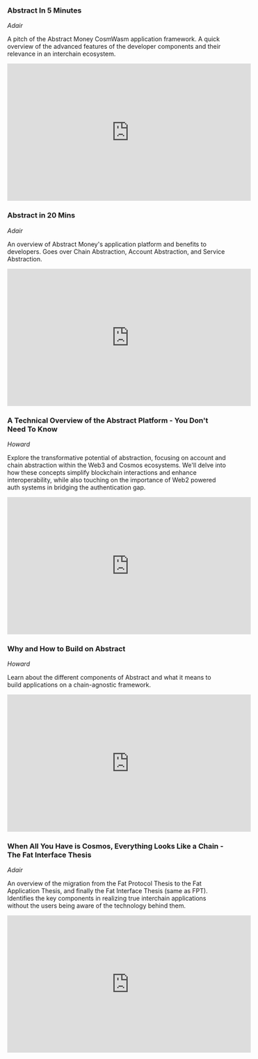 ### Abstract In 5 Minutes

*Adair*

A pitch of the Abstract Money CosmWasm application framework. A quick overview of the advanced features of the developer components and their relevance in an interchain ecosystem.

<iframe width="560" height="315" src="https://www.youtube-nocookie.com/embed/yYTB9kVcy6Y?si=hvmQOd8kiRmZ4PP_" title="YouTube video player" frameborder="0" allow="accelerometer; autoplay; clipboard-write; encrypted-media; gyroscope; picture-in-picture; web-share" allowfullscreen></iframe>

### Abstract in 20 Mins

*Adair*

An overview of Abstract Money's application platform and benefits to developers. Goes over Chain Abstraction, Account Abstraction, and Service Abstraction.

<iframe width="560" height="315" src="https://www.youtube-nocookie.com/embed/vPX425yAZHY" title="YouTube video player" frameborder="0" allow="accelerometer; autoplay; clipboard-write; encrypted-media; gyroscope; picture-in-picture; web-share" allowfullscreen></iframe>

### A Technical Overview of the Abstract Platform - You Don't Need To Know

*Howard*

Explore the transformative potential of abstraction, focusing on account and chain abstraction within the Web3 and Cosmos ecosystems. We'll delve into how these concepts simplify blockchain interactions and enhance interoperability, while also touching on the importance of Web2 powered auth systems in bridging the authentication gap.
<iframe width="560" height="315" src="https://www.youtube.com/embed/8hxx7LN5H2g?si=9BxzI-rDeGTCK-f3" title="YouTube video player" frameborder="0" allow="accelerometer; autoplay; clipboard-write; encrypted-media; gyroscope; picture-in-picture; web-share" allowfullscreen></iframe>


### Why and How to Build on Abstract

*Howard*

Learn about the different components of Abstract and what it means to build applications on a chain-agnostic framework.

<iframe width="560" height="315" src="https://www.youtube-nocookie.com/embed/AsDOQF2Z7hA?si=4SnZklj9CwfKQVln&amp;start=2" title="YouTube video player" frameborder="0" allow="accelerometer; autoplay; clipboard-write; encrypted-media; gyroscope; picture-in-picture; web-share" allowfullscreen></iframe>

### When All You Have is Cosmos, Everything Looks Like a Chain - The Fat Interface Thesis

*Adair*

An overview of the migration from the Fat Protocol Thesis to the Fat Application Thesis, and finally the Fat Interface Thesis (same as FPT). Identifies the key components in realizing true interchain applications without the users being aware of the technology behind them.

<iframe width="560" height="315" src="https://www.youtube-nocookie.com/embed/5biJAkm3FoA?si=o1vTxwHdZs_igCAl&amp;start=4" title="YouTube video player" frameborder="0" allow="accelerometer; autoplay; clipboard-write; encrypted-media; gyroscope; picture-in-picture; web-share" allowfullscreen></iframe>
